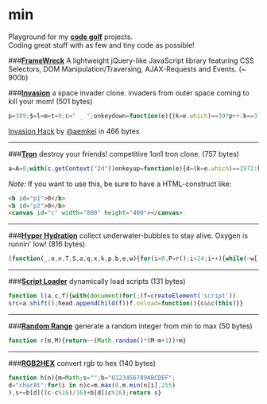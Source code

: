 min
=========

Playground for my **[code golf]** projects.<br>
Coding great stuff with as few and tiny code as possible!

###**[FrameWreck]**
A lightweight jQuery-like JavaScript library featuring CSS Selectors, DOM Manipulation/Traversing, AJAX-Requests and Events. (~ 900b)

###**[Invasion]**
a space invader clone. invaders from outer space coming to kill your mom! (501 bytes)
```javascript
p=389;$=l=m=t=0;c=" _ ";onkeydown=function(e){(k=e.which)==39?p++:k==37?p--:!l&(l=p)};setInterval('_="<pre>";l&(l-=20)<0&&(l=0);m=(m+=20)>p?b[+new Date%6]:m;for(i=0;i<400;i++){if(i%20==0)_+="\\n";if(~b[n="indexOf"](l))b.splice(b[n](l),1),$+=5,l=0;if(~b[n](p)||p==m)p=n,b=[],c="xxx";_+=i==p?"oIo":~b[n](i)?".#.":i==m&&m?" * ":i==l&&l?" | ":c}document.body.innerHTML=_+="\\nP "+$;t+=o;for(i in b)b[i]+=t%5e3==0?20:t%2e3==0?1:t%1e3==0&&-1',o=50);for(b=[],j=2;j<136;j+=j==14||j==94?29:j==55?27:2)b.push(j)
```
[Invasion Hack] by [@aemkei] in 466 bytes

---

###**[Tron]**
destroy your friends! competitive 1on1 tron clone. (757 bytes)
```javascript
a=A=0;with(c.getContext("2d"))onkeyup=function(e){d=(k=e.which)==39?2:k==37?4:k==38?1:k==40?3:d;D=k==87?1:k==68?2:k==83?3:k==65?4:D;k==32&&X&S()},(S=function(){X=0;w=[{x:795,y:400}];d=1;W=[{x:5,y:0}];D=3;v=setInterval('c.width=c.width;p1[H="innerHTML"]=A+=z(w,d,W,"blue",0);p2[H]=a+=z(W,D,w,"red",1);if(X)clearInterval(v)',60)})(),z=function(f,g,F,B,b){h={x:f[l=f[m="length"]-1].x,y:f[l].y};beginPath();L=lineWidth=10;h.x+=g==2?L:g==4&&-L;h.y+=g==3?L:g==1&&-L;if(F[I="filter"](t=function(o){return o.x==(T=this).x&o.y==T.y},h)[m]||f[I](t,h)[m])return X=1;strokeStyle=_=createLinearGradient(0,0,800,0);for($ in _);_[$](b,"magenta");_[$](.3,"#AFD2E6");_[$](.6,"#FF1493");_[$](!b,B);for(i=f.push({x:h.x,y:h.y})-1;i--;){lineTo(f[i].x,f[i].y)};stroke();return 0}
```
*Note:* If you want to use this, be sure to have a HTML-construct like:
```html
<b id="p1">0</b>
<b id="p2">0</b>
<canvas id="c" width="800" height="400"></canvas>
```
---

###**[Hyper Hydration]**
collect underwater-bubbles to stay alive. Oxygen is runnin' low! (816 bytes)
```javascript
(function(_,o,n,T,S,a,q,x,k,p,b,e,w){for(i=0,P=r();i<24;i++){while(~w[_](P)||P==q||!P)P=r();w[i]=P}function r(){return~~(Math.random()*(e+1))}function d(){s='<pre style=border:solid;width:350px>';q<0&&(q=e);p<0&&(p=e);p>e&&(p=e-b);for(i=0;i<e;i++){if(i^0&&i%b==0)s+="\n";R=0;for(y in w)if(w[y]==i)s+="~|~",R++;s+=i==p?" > ":q==i?' o ':!R?'   ':''}document.body.innerHTML=s+"\n P: "+x+"\t\t\t\t    O2: "+~~((1-a/T)*100)+"%"}onkeyup=function(e){h=e.which;g=h==39?p+1:h==37?p-1:h==40?p+b:h==38?p-b:0;if(!~w[_](g))p=g;if(q==g)x+=5,a-=S,m(),n(k),k=o(function(){m();d()},3e3);d()};function m(){q=w[0];while(~w[_](q))q=r();d()}o(function(){a+=S;if(a>=T)n(k),onkeyup=0,a=T,d(); else {for(i in w)w[i]=w[i]-1<0?e:w[i]-1,w[i]==q&&(q--),w[i]==p&&(p--);d();}},S)})("indexOf",setInterval,clearInterval,6e4,600,0,5,0,0,0,15,255,[])
```

---

###**[Script Loader]**
dynamically load scripts (131 bytes)
```javascript
function l(a,c,f){with(document)for(;(f=createElement('script')).
src=a.shift();head.appendChild(f))f.onload=function(){c&&c(this)}}
```

---

###**[Random Range]**
generate a random integer from min to max (50 bytes)
```javascript
function r(m,M){return~~(Math.random()*(M-m+1))+m}
```

---

###**[RGB2HEX]**
convert rgb to hex (140 bytes)
```javascript
function h(n){m=Math;s="";b="0123456789ABCDEF";
d="charAt";for(i in n)c=m.max(0,m.min(n[i],255)
),s+=b[d]((c-c%16)/16)+b[d](c%16);return s}
```

[code golf]:http://en.wikipedia.org/wiki/Code_golf
[FrameWreck]:https://github.com/misantronic/FrameWreck
[Invasion]:http://rawgit.com/misantronic/min/master/invasion/invasion.html
[Invasion Hack]:http://jsbin.com/spaceinvader
[@aemkei]:http://twitter.com/aemkei
[Hyper Hydration]:http://rawgit.com/misantronic/min/master/hyperhydration/hyperhydration.html
[Random Range]:http://github.com/misantronic/min/tree/master/randomrange
[RGB2HEX]:http://github.com/misantronic/min/tree/master/random_range
[Tron]:http://rawgit.com/misantronic/min/master/tron/tron.html
[Script Loader]:http://github.com/misantronic/min/tree/master/scriptloader